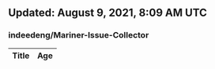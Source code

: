 ## Updated: August 9, 2021, 8:09 AM UTC


### indeedeng/Mariner-Issue-Collector
|**Title**|**Age**|
|:----|:----|